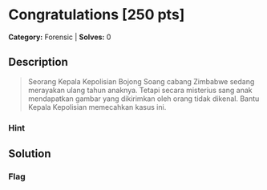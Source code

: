 # Congratulations [250 pts]

**Category:** Forensic
| **Solves:** 0

## Description
>Seorang Kepala Kepolisian Bojong Soang cabang Zimbabwe sedang merayakan ulang tahun anaknya.
Tetapi secara misterius sang anak mendapatkan gambar yang dikirimkan oleh orang tidak dikenal. Bantu Kepala Kepolisian memecahkan kasus ini.

### Hint
 
## Solution

### Flag

